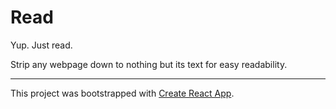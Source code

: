 # Read

Yup. Just read.

Strip any webpage down to nothing but its text for easy readability.

---

This project was bootstrapped with [Create React App](https://github.com/facebook/create-react-app).
